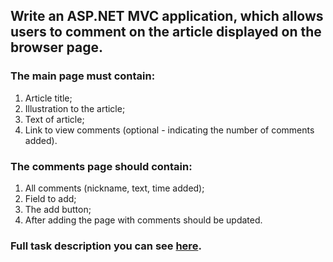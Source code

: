 ## Write an ASP.NET MVC application, which allows users to comment on the article displayed on the browser page.
### The main page must contain:
1. Article title;
2. Illustration to the article;
3. Text of article;
4. Link to view comments (optional - indicating the number of comments added).
### The comments page should contain:
1. All comments (nickname, text, time added);
2. Field to add;
3. The add button;
4. After adding the page with comments should be updated.
### Full task description you can see [here](ASP_NET_MVC_HW_2.pdf).
